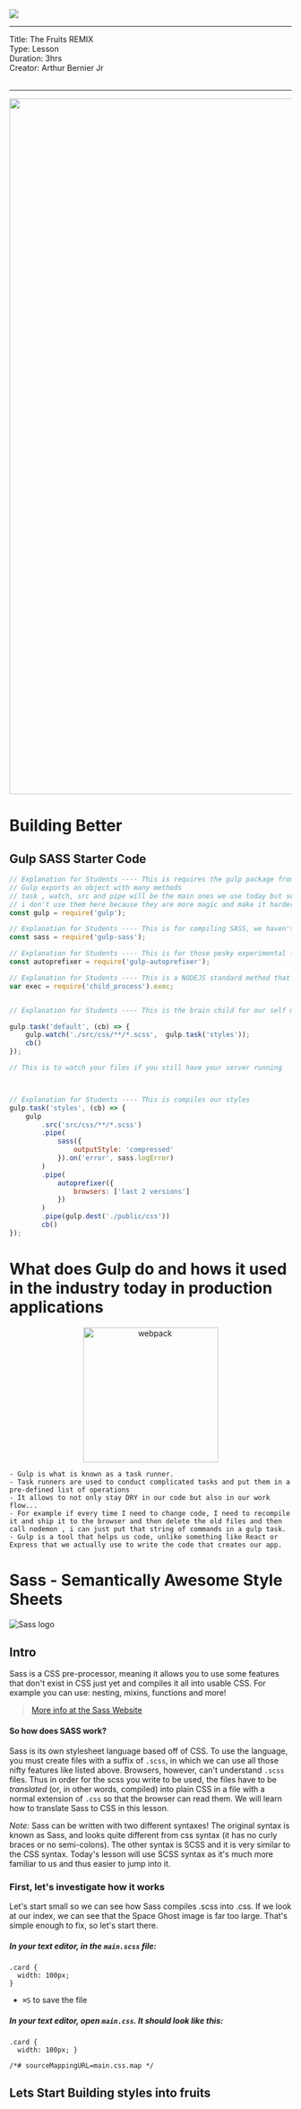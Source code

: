 <img src="https://i.imgur.com/ser5chI.png">

<hr>
Title: The Fruits REMIX<br>
Type: Lesson<br>
Duration: 3hrs <br>
Creator: Arthur Bernier Jr<br>
<br>
<hr>
<p align="center">
    <img width="1241" alt="remix" src="https://media.git.generalassemb.ly/user/15881/files/49e47580-eb0e-11ea-858d-999ddab88aa5">
</p>

# Building Better

## Gulp SASS Starter Code

```js
// Explanation for Students ---- This is requires the gulp package from node modules
// Gulp exports an object with many methods
// task , watch, src and pipe will be the main ones we use today but see the gulp docs to expand and also see how you might refactor it to no longer use task and maybe use exports, series and parallells
// i don't use them here because they are more magic and make it harder to show what's happening
const gulp = require('gulp');

// Explanation for Students ---- This is for compiling SASS, we haven't learned SASS yet but this is as good a chance as any to to talk about how we could compile it.
const sass = require('gulp-sass');

// Explanation for Students ---- This is for those pesky experimental features of css that are not available in all browsers without prefixes like webkit and moz
const autoprefixer = require('gulp-autoprefixer');

// Explanation for Students ---- This is a NODEJS standard method that lets us call scripts in our package.json or node_modules from our code
var exec = require('child_process').exec;


// Explanation for Students ---- This is the brain child for our self made development server

gulp.task('default', (cb) => {
	gulp.watch('./src/css/**/*.scss',  gulp.task('styles'));
	cb()
});

// This is to watch your files if you still have your server running



// Explanation for Students ---- This is compiles our styles
gulp.task('styles', (cb) => {
	gulp
		.src('src/css/**/*.scss')
		.pipe(
			sass({
				outputStyle: 'compressed'
			}).on('error', sass.logError)
		)
		.pipe(
			autoprefixer({
				browsers: ['last 2 versions']
			})
		)
		.pipe(gulp.dest('./public/css'))
		cb()
});
```

# What does Gulp do and hows it used in the industry today in production applications

<p align="center">
      <img width="241" alt="webpack" src="https://media.git.generalassemb.ly/user/15881/files/cf040c00-1f38-11ea-9236-4aa440fba591">
</p>

    - Gulp is what is known as a task runner.
    - Task runners are used to conduct complicated tasks and put them in a pre-defined list of operations
    - It allows to not only stay DRY in our code but also in our work flow...
    - For example if every time I need to change code, I need to recompile it and ship it to the browser and then delete the old files and then call nodemon , i can just put that string of commands in a gulp task.
    - Gulp is a tool that helps us code, unlike something like React or Express that we actually use to write the code that creates our app.


# Sass - Semantically Awesome Style Sheets
![Sass logo](https://www.interactivesearchmarketing.com/wp-content/uploads/2014/04/sass.png)

## Intro
Sass is a CSS pre-processor, meaning it allows you to use some features that don't exist in CSS just yet and compiles it all into usable CSS. For example you can use: nesting, mixins, functions and more!

> [More info at the Sass Website](https://sass-lang.com/documentation)

#### So how does SASS work?

Sass is its own stylesheet language based off of CSS. To use the language, you must create files with a suffix of `.scss`, in which we can use all those nifty features like listed above. Browsers, however, can't understand `.scss` files. Thus in order for the scss you write to be used, the files have to be _translated_ (or, in other words, compiled) into plain CSS in a file with a normal extension of `.css` so that the browser can read them. We will learn how to translate Sass to CSS in this lesson.

*Note:* Sass can be written with two different syntaxes! The original syntax is known as Sass, and looks quite different from css syntax (it has no curly braces or no semi-colons). The other syntax is SCSS and it is very similar to the CSS syntax. Today's lesson will use SCSS syntax as it's much more familiar to us and thus easier to jump into it.


### First, let's investigate how it works

Let's start small so we can see how Sass compiles .scss into .css. If we look at our index, we can see that the Space Ghost image is far too large. That's simple enough to fix, so let's start there.

##### In your text editor, in the `main.scss` file:

```
.card {
  width: 100px;
}
```
- `⌘S` to save the file

##### In your text editor, open `main.css`. It should look like this:

```
.card {
  width: 100px; }

/*# sourceMappingURL=main.css.map */

```

## Lets Start Building styles into fruits
